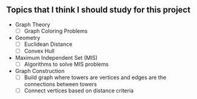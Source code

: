 ## Topics that I think I should study for this project

- Graph Theory
  - [ ] Graph Coloring Problems
- Geometry
  - [ ] Euclidean Distance
  - [ ] Convex Hull
- Maximum Independent Set (MIS)
  - [ ] Algorithms to solve MIS problems
- Graph Construction
  - [ ] Build graph where towers are vertices and edges are the connections between towers
  - [ ] Connect vertices based on distance criteria
